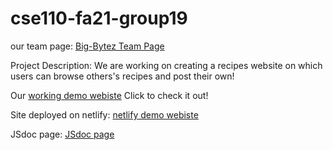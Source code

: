 [comment]: <> (ReadMe Instructions: You should also create a README.md file in the root of your repository with a short description of the project. This will serve as the landing page for your project and should be updated as you add code, tests, documentation and other important artifacts.)
# cse110-fa21-group19

our team page: [Big-Bytez Team Page](https://github.com/Big-Bytez/cse110-fa21-group19/blob/main/admin/team.md)

Project Description: We are working on creating a recipes website on which users can browse others's recipes and post their own!

Our [working demo webiste](https://big-bytez.github.io/cse110-fa21-group19/source/home-page/) Click to check it out!

Site deployed on netlify: [netlify demo webiste](https://quickbtyes.netlify.app/source/home-page/)

JSdoc page: [JSdoc page](https://big-bytez.github.io/cse110-fa21-group19/docs/index.html)
